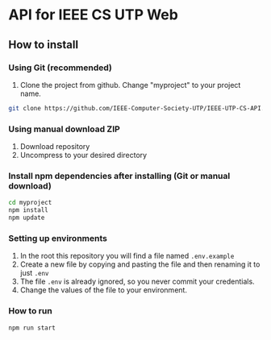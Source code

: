 # API for IEEE CS UTP Web

## How to install

### Using Git (recommended)

1.  Clone the project from github. Change "myproject" to your project name.

```bash
git clone https://github.com/IEEE-Computer-Society-UTP/IEEE-UTP-CS-API.git ./myproject
```

### Using manual download ZIP

1.  Download repository
2.  Uncompress to your desired directory

### Install npm dependencies after installing (Git or manual download)

```bash
cd myproject
npm install
npm update
```

### Setting up environments 

1.  In the root this repository you will find a file named `.env.example`
2.  Create a new file by copying and pasting the file and then renaming it to just `.env`
3.  The file `.env` is already ignored, so you never commit your credentials.
4.  Change the values of the file to your environment.

### How to run

```bash
npm run start
```